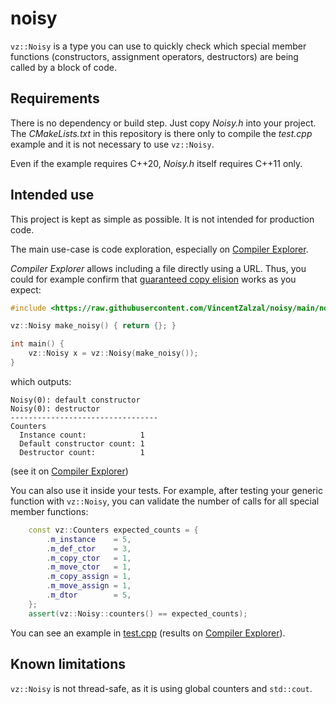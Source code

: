 # noisy

`vz::Noisy` is a type you can use to quickly check which special member functions (constructors, assignment operators, destructors) are being called by a block of code.

## Requirements

There is no dependency or build step. Just copy *Noisy.h* into your project. The *CMakeLists.txt* in this repository is there only to compile the *test.cpp* example and it is not necessary to use `vz::Noisy`.

Even if the example requires C\+\+20, *Noisy.h* itself requires C\+\+11 only.

## Intended use

This project is kept as simple as possible. It is not intended for production code.

The main use-case is code exploration, especially on [Compiler Explorer](https://godbolt.org/).

*Compiler Explorer* allows including a file directly using a URL. Thus, you could for example confirm that [guaranteed copy elision](https://en.cppreference.com/w/cpp/language/copy_elision) works as you expect:
```cpp
#include <https://raw.githubusercontent.com/VincentZalzal/noisy/main/noisy.h>

vz::Noisy make_noisy() { return {}; }

int main() {
    vz::Noisy x = vz::Noisy(make_noisy());
}
```
which outputs:
```
Noisy(0): default constructor
Noisy(0): destructor
---------------------------------
Counters
  Instance count:            1
  Default constructor count: 1
  Destructor count:          1
```
(see it on [Compiler Explorer](https://godbolt.org/z/fPEzc4do4))

You can also use it inside your tests. For example, after testing your generic function with `vz::Noisy`, you can validate the number of calls for all special member functions:
```cpp
    const vz::Counters expected_counts = {
        .m_instance    = 5,
        .m_def_ctor    = 3,
        .m_copy_ctor   = 1,
        .m_move_ctor   = 1,
        .m_copy_assign = 1,
        .m_move_assign = 1,
        .m_dtor        = 5,
    };
    assert(vz::Noisy::counters() == expected_counts);
```

You can see an example in [test.cpp](test.cpp) (results on [Compiler Explorer](https://godbolt.org/z/1nc33dYqG)).

## Known limitations

`vz::Noisy` is not thread-safe, as it is using global counters and `std::cout`.
